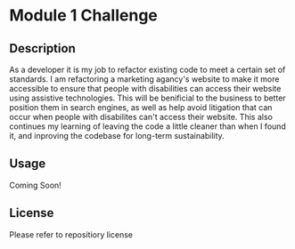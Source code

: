 # Module 1 Challenge

## Description
As a developer it is my job to refactor existing code to meet a certain set of standards.
I am refactoring a marketing agancy's website to make it more accessible to ensure that people with disabilities can access their website using assistive technologies. This will be benificial to the business to better position them in search engines, as well as help avoid litigation that can occur when people with disabilites can't access their website. This also continues my learning of leaving the code a little cleaner than when I found it, and inproving the codebase for long-term sustainability.

## Usage
Coming Soon!

## License
Please refer to repositiory license
